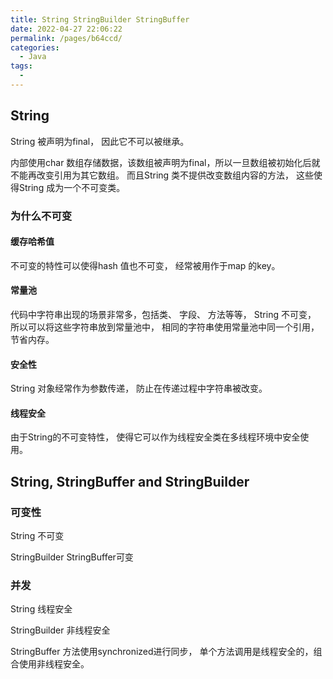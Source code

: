 ```yaml
---
title: String StringBuilder StringBuffer
date: 2022-04-27 22:06:22
permalink: /pages/b64ccd/
categories:
  - Java
tags:
  - 
---
```


## String

String 被声明为final， 因此它不可以被继承。

内部使用char 数组存储数据，该数组被声明为final，所以一旦数组被初始化后就不能再改变引用为其它数组。 而且String 类不提供改变数组内容的方法， 这些使得String 成为一个不可变类。

### 为什么不可变

#### 缓存哈希值

不可变的特性可以使得hash 值也不可变， 经常被用作于map 的key。

#### 常量池

代码中字符串出现的场景非常多，包括类、 字段、 方法等等， String 不可变， 所以可以将这些字符串放到常量池中， 相同的字符串使用常量池中同一个引用， 节省内存。

#### 安全性

String 对象经常作为参数传递， 防止在传递过程中字符串被改变。

#### 线程安全

由于String的不可变特性， 使得它可以作为线程安全类在多线程环境中安全使用。

## String, StringBuffer and StringBuilder

### 可变性

String 不可变

StringBuilder StringBuffer可变

### 并发

String 线程安全

StringBuilder 非线程安全

StringBuffer 方法使用synchronized进行同步， 单个方法调用是线程安全的，组合使用非线程安全。
